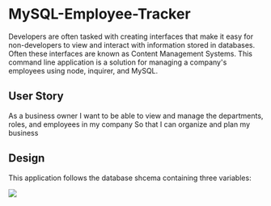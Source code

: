 # MySQL-Employee-Tracker

Developers are often tasked with creating interfaces that make it easy for non-developers to view and interact with information stored in databases. Often these interfaces are known as Content Management Systems. This command line application is a solution for managing a company's employees using node, inquirer, and MySQL.


## User Story
As a business owner
I want to be able to view and manage the departments, roles, and employees in my company
So that I can organize and plan my business

## Design

This application follows the database shcema containing three variables:

![](img/schema.PNG)

